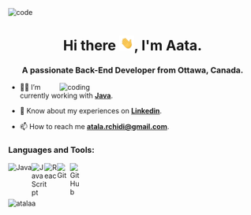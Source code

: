 <img alt="code" src="https://camo.githubusercontent.com/48ec00ed4c84e771db4a1db90b56352923a8d644452a32b434d68e97006c9337/68747470733a2f2f63686b736b696c6c732e636f6d2f77702d636f6e74656e742f75706c6f6164732f323032302f30342f504e432d416e696d617465642d42616e6e6572732e676966" />

<h1 align="center">Hi there <img align="bottom" alt="gif_waving" width="30px" src="https://github.com/Atalaa/gif_readme2/blob/main/waving2.gif?raw=true" />, I'm Aata.</h1>
<h3 align="center">A passionate Back-End Developer from Ottawa, Canada.</h3> 

<img align="right" alt="coding" src="https://cdn.dribbble.com/users/1162077/screenshots/5403918/focus-animation.gif" width="400"/>

- 👨‍💻 I’m currently working with <a href="https://www.java.com/en/" target="_blank">**Java**</a>.

- 📂 Know about my experiences on <a href="https://www.linkedin.com/in/aata-allah-rchidi/">**Linkedin**</a>.

- 📫 How to reach me **atala.rchidi@gmail.com**.

<h3 align="left">Languages and Tools:</h3>

<a href="https://www.oracle.com/java/technologies/" rel="nofollow"><img align="left" alt="Java" width="auto" title="Java" src="https://img.shields.io/badge/Java-ED8B00?style=for-the-badge&logo=openjdk&logoColor=white" style="max-width: 100%;"></a>

 <a href="https://developer.mozilla.org/en-US/docs/Web/JavaScript" rel="nofollow"><img align="left" alt="JavaScript" width="26px" title="Javascript" src="https://camo.githubusercontent.com/442c452cb73752bb1914ce03fce2017056d651a2099696b8594ddf5ccc74825e/68747470733a2f2f63646e2e6a7364656c6976722e6e65742f67682f64657669636f6e732f64657669636f6e2f69636f6e732f6a6176617363726970742f6a6176617363726970742d6f726967696e616c2e737667" data-canonical-src="https://cdn.jsdelivr.net/gh/devicons/devicon/icons/javascript/javascript-original.svg" style="max-width: 100%;"></a>
 
 <a href="https://fr.reactjs.org/" rel="nofollow"><img align="left" alt="React" width="26px" title="React" src="https://camo.githubusercontent.com/27d0b117da00485c56d69aef0fa310a3f8a07abecc8aa15fa38c8b78526c60ac/68747470733a2f2f63646e2e6a7364656c6976722e6e65742f67682f64657669636f6e732f64657669636f6e2f69636f6e732f72656163742f72656163742d6f726967696e616c2e737667" data-canonical-src="https://cdn.jsdelivr.net/gh/devicons/devicon/icons/react/react-original.svg" style="max-width: 100%;"></a>
 
 <a href="https://git-scm.com/" rel="nofollow"><img align="left" alt="Git" width="26px" title="Git" src="https://camo.githubusercontent.com/dc9e7e657b4cd5ba7d819d1a9ce61434bd0ddbb94287d7476b186bd783b62279/68747470733a2f2f63646e2e6a7364656c6976722e6e65742f67682f64657669636f6e732f64657669636f6e2f69636f6e732f6769742f6769742d6f726967696e616c2e737667" data-canonical-src="https://cdn.jsdelivr.net/gh/devicons/devicon/icons/git/git-original.svg" style="max-width: 100%;"></a>
 
 <a href="https://github.com/" rel="nofollow"><img align="left" alt="GitHub" width="26px" title="GitHub" src="https://user-images.githubusercontent.com/3369400/139448065-39a229ba-4b06-434b-bc67-616e2ed80c8f.png" style="max-width: 100%;"></a>
 
 <br/><br/>
<h1></h1>

<p><img align="left" src="https://github-readme-stats.vercel.app/api/top-langs?username=atalaa&show_icons=true&locale=en&layout=compact" alt="atalaa" /></p>

